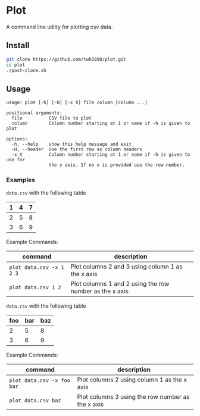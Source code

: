 # Plot

A command line utility for plotting csv data.

## Install

```sh
git clone https://github.com/twh2898/plot.git
cd plot
./post-clone.sh
```

## Usage

```text
usage: plot [-h] [-H] [-x X] file column [column ...]

positional arguments:
  file          CSV file to plot
  column        Column number starting at 1 or name if -h is given to plot

options:
  -h, --help    show this help message and exit
  -H, --header  Use the first row as column headers
  -x X          Column number starting at 1 or name if -h is given to use for
                the x axis. If no x is provided use the row number.
```

### Examples

`data.csv` with the following table

| 1   | 4   | 7   |
| --- | --- | --- |
| 2   | 5   | 8   |
| 3   | 6   | 9   |

Example Commands:

| command                  | description                                             |
| ------------------------ | ------------------------------------------------------- |
| `plot data.csv -x 1 2 3` | Plot columns 2 and 3 using column 1 as the x axis       |
| `plot data.csv 1 2`      | Plot columns 1 and 2 using the row number as the x axis |

`data.csv` with the following table

| foo | bar | baz |
| --- | --- | --- |
| 2   | 5   | 8   |
| 3   | 6   | 9   |

Example Commands:

| command                    | description                                       |
| -------------------------- | ------------------------------------------------- |
| `plot data.csv -x foo bar` | Plot columns 2 using column 1 as the x axis       |
| `plot data.csv baz`        | Plot columns 3 using the row number as the x axis |

